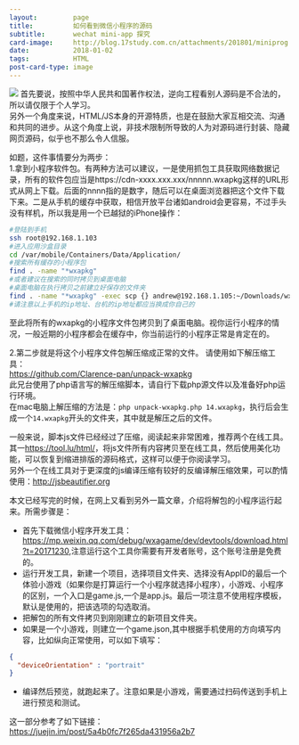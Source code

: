 ```yaml
---
layout:         page
title:          如何看到微信小程序的源码
subtitle:       wechat mini-app 探究
card-image:     http://blog.17study.com.cn/attachments/201801/miniprog.jpg
date:           2018-01-02
tags:           HTML
post-card-type: image
---
```

![](http://blog.17study.com.cn/attachments/201801/miniprog.jpg)
首先要说，按照中华人民共和国著作权法，逆向工程看别人源码是不合法的，所以请仅限于个人学习。  
另外一个角度来说，HTML/JS本身的开源特质，也是在鼓励大家互相交流、沟通和共同的进步。从这个角度上说，非技术限制所导致的人为对源码进行封装、隐藏网页源码，似乎也不那么令人信服。  

如题，这件事情要分为两步：  
1.拿到小程序软件包。有两种方法可以建议，一是使用抓包工具获取网络数据记录，所有的软件包应当是https://cdn-xxxx.xxx.xxx/nnnnn.wxapkg这样的URL形式从网上下载。后面的nnnn指的是数字，随后可以在桌面浏览器把这个文件下载下来。二是从手机的缓存中获取，相信开放平台诸如android会更容易，不过手头没有样机，所以我是用一个已越狱的iPhone操作：
```bash
#登陆到手机
ssh root@192.168.1.103
#进入应用沙盒目录
cd /var/mobile/Containers/Data/Application/
#搜索所有缓存的小程序包
find . -name "*wxapkg"
#或者建议在搜索的同时拷贝到桌面电脑
#桌面电脑在执行拷贝之前建立好保存的文件夹
find . -name "*wxapkg" -exec scp {} andrew@192.168.1.105:~/Downloads/wx/ \;
#请注意以上手机的ip地址、台机的ip地址都应当换成你自己的
```
至此将所有的wxapkg的小程序文件包拷贝到了桌面电脑。视你运行小程序的情况，一般近期的小程序都会在缓存中，你当前运行的小程序正常是肯定在的。

2.第二步就是将这个小程序文件包解压缩成正常的文件。
请使用如下解压缩工具：  
<https://github.com/Clarence-pan/unpack-wxapkg>  
此兄台使用了php语言写的解压缩脚本，请自行下载php源文件以及准备好php运行环境。  
在mac电脑上解压缩的方法是：`php unpack-wxapkg.php 14.wxapkg`，执行后会生成一个`14.wxapkg`开头的文件夹，其中就是解压之后的文件。  

一般来说，脚本js文件已经经过了压缩，阅读起来非常困难，推荐两个在线工具。其一<https://tool.lu/html/>，将js文件所有内容拷贝至在线工具，然后使用美化功能，可以恢复到缩进排版的源码格式，这样可以便于你阅读学习。  
另外一个在线工具对于更深度的js编译压缩有较好的反编译解压缩效果，可以酌情使用：<http://jsbeautifier.org>  

本文已经写完的时候，在网上又看到另外一篇文章，介绍将解包的小程序运行起来。所需步骤是：
* 首先下载微信小程序开发工具：<https://mp.weixin.qq.com/debug/wxagame/dev/devtools/download.html?t=20171230>,注意运行这个工具你需要有开发者账号，这个账号注册是免费的。
* 运行开发工具，新建一个项目，选择项目文件夹、选择没有AppID的最后一个体验小游戏（如果你是打算运行一个小程序就选择小程序），小游戏、小程序的区别，一个入口是game.js,一个是app.js。最后一项注意不使用程序模板，默认是使用的，把该选项的勾选取消。
* 把解包的所有文件拷贝到刚刚建立的新项目文件夹。
* 如果是一个小游戏，则建立一个game.json,其中根据手机使用的方向填写内容，比如纵向正常使用，可以如下填写：
```json
{
  "deviceOrientation" : "portrait"
}
```
* 编译然后预览，就跑起来了。注意如果是小游戏，需要通过扫码传送到手机上进行预览和测试。

这一部分参考了如下链接：
<https://juejin.im/post/5a4b0fc7f265da431956a2b7>


